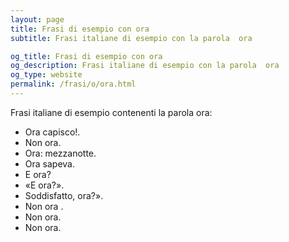 ```yaml
---
layout: page
title: Frasi di esempio con ora 
subtitle: Frasi italiane di esempio con la parola  ora

og_title: Frasi di esempio con ora 
og_description: Frasi italiane di esempio con la parola  ora
og_type: website
permalink: /frasi/o/ora.html
---
```


Frasi italiane di esempio contenenti la parola ora:


- Ora capisco!.
- Non ora.
- Ora: mezzanotte.
- Ora sapeva.
- E ora?
- «E ora?».
- Soddisfatto, ora?».
- Non ora .
- Non ora.
- Non ora.
